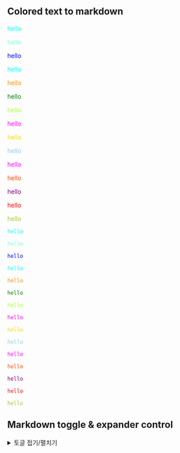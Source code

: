 ## Colored text to markdown

<font style="color : Aqua">hello</font>

<font style="color : Aquamarine">hello</font>

<font style="color : Blue">hello</font>

<font style="color : Cyan">hello</font>

<font style="color : Darkorange">hello</font>

<font style="color : Green">hello</font>

<font style="color : Greenyellow">hello</font>

<font style="color : Fuchsia">hello</font>

<font style="color : Gold">hello</font>

<font style="color : LightSkyBlue">hello</font>

<font style="color : Magenta">hello</font>

<font style="color : Orangered">hello</font>

<font style="color : Purple">hello</font>

<font style="color : Red">hello</font>

<font style="color : Yellowgreen">hello</font>

<code style="color : Aqua">hello</code>

<code style="color : Aquamarine">hello</code>

<code style="color : Blue">hello</code>

<code style="color : Cyan">hello</code>

<code style="color : Darkorange">hello</code>

<code style="color : Green">hello</code>

<code style="color : Greenyellow">hello</code>

<code style="color : Fuchsia">hello</code>

<code style="color : Gold">hello</code>

<code style="color : LightSkyBlue">hello</code>

<code style="color : Magenta">hello</code>

<code style="color : Orangered">hello</code>

<code style="color : Purple">hello</code>

<code style="color : Red">hello</code>

<code style="color : Yellowgreen">hello</code>

## Markdown toggle & expander control 
<details>
<summary>토글 접기/펼치기</summary>
<div markdown="1">

안녕

</div>
</details>